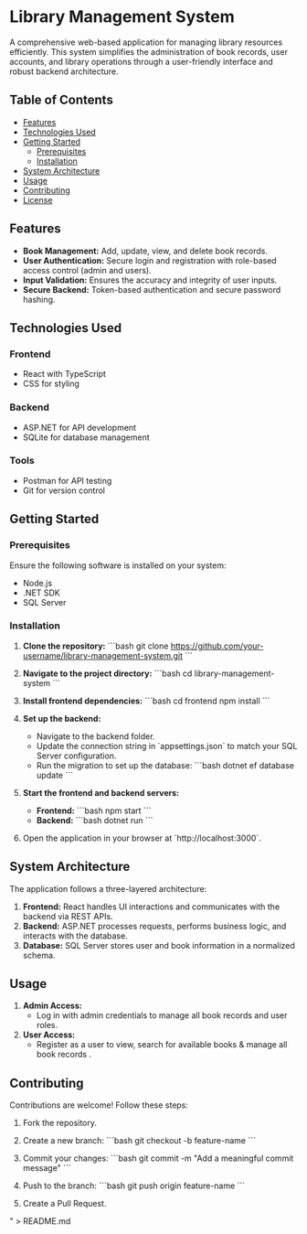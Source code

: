# Library Management System

A comprehensive web-based application for managing library resources efficiently. This system simplifies the administration of book records, user accounts, and library operations through a user-friendly interface and robust backend architecture.

## Table of Contents
- [Features](#features)
- [Technologies Used](#technologies-used)
- [Getting Started](#getting-started)
  - [Prerequisites](#prerequisites)
  - [Installation](#installation)
- [System Architecture](#system-architecture)
- [Usage](#usage)
- [Contributing](#contributing)
- [License](#license)

## Features
- **Book Management:** Add, update, view, and delete book records.
- **User Authentication:** Secure login and registration with role-based access control (admin and users).
- **Input Validation:** Ensures the accuracy and integrity of user inputs.
- **Secure Backend:** Token-based authentication and secure password hashing.

## Technologies Used
### Frontend
- React with TypeScript
- CSS for styling

### Backend
- ASP.NET for API development
- SQLite for database management

### Tools
- Postman for API testing
- Git for version control

## Getting Started
### Prerequisites
Ensure the following software is installed on your system:
- Node.js
- .NET SDK
- SQL Server

### Installation
1. **Clone the repository:**
   \`\`\`bash
   git clone https://github.com/your-username/library-management-system.git
   \`\`\`

2. **Navigate to the project directory:**
   \`\`\`bash
   cd library-management-system
   \`\`\`

3. **Install frontend dependencies:**
   \`\`\`bash
   cd frontend
   npm install
   \`\`\`

4. **Set up the backend:**
   - Navigate to the backend folder.
   - Update the connection string in \`appsettings.json\` to match your SQL Server configuration.
   - Run the migration to set up the database:
     \`\`\`bash
     dotnet ef database update
     \`\`\`

5. **Start the frontend and backend servers:**
   - **Frontend:**
     \`\`\`bash
     npm start
     \`\`\`
   - **Backend:**
     \`\`\`bash
     dotnet run
     \`\`\`

6. Open the application in your browser at \`http://localhost:3000\`.

## System Architecture
The application follows a three-layered architecture:
1. **Frontend:** React handles UI interactions and communicates with the backend via REST APIs.
2. **Backend:** ASP.NET processes requests, performs business logic, and interacts with the database.
3. **Database:** SQL Server stores user and book information in a normalized schema.

## Usage
1. **Admin Access:**
   - Log in with admin credentials to manage all book records and user roles.
2. **User Access:**
   - Register as a user to view, search for available books & manage all book records .

## Contributing
Contributions are welcome! Follow these steps:
1. Fork the repository.
2. Create a new branch:
   \`\`\`bash
   git checkout -b feature-name
   \`\`\`

3. Commit your changes:
   \`\`\`bash
   git commit -m \"Add a meaningful commit message\"
   \`\`\`

4. Push to the branch:
   \`\`\`bash
   git push origin feature-name
   \`\`\`

5. Create a Pull Request.

" > README.md
